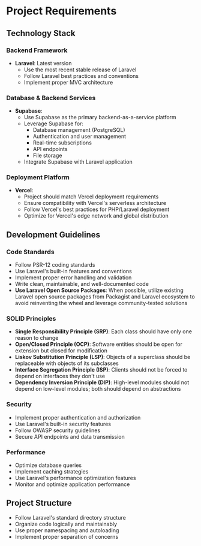 # Project Requirements

## Technology Stack

### Backend Framework
- **Laravel**: Latest version
  - Use the most recent stable release of Laravel
  - Follow Laravel best practices and conventions
  - Implement proper MVC architecture

### Database & Backend Services
- **Supabase**: 
  - Use Supabase as the primary backend-as-a-service platform
  - Leverage Supabase for:
    - Database management (PostgreSQL)
    - Authentication and user management
    - Real-time subscriptions
    - API endpoints
    - File storage
  - Integrate Supabase with Laravel application

### Deployment Platform
- **Vercel**: 
  - Project should match Vercel deployment requirements
  - Ensure compatibility with Vercel's serverless architecture
  - Follow Vercel's best practices for PHP/Laravel deployment
  - Optimize for Vercel's edge network and global distribution

## Development Guidelines

### Code Standards
- Follow PSR-12 coding standards
- Use Laravel's built-in features and conventions
- Implement proper error handling and validation
- Write clean, maintainable, and well-documented code
- **Use Laravel Open Source Packages**: When possible, utilize existing Laravel open source packages from Packagist and Laravel ecosystem to avoid reinventing the wheel and leverage community-tested solutions

### SOLID Principles
- **Single Responsibility Principle (SRP)**: Each class should have only one reason to change
- **Open/Closed Principle (OCP)**: Software entities should be open for extension but closed for modification
- **Liskov Substitution Principle (LSP)**: Objects of a superclass should be replaceable with objects of its subclasses
- **Interface Segregation Principle (ISP)**: Clients should not be forced to depend on interfaces they don't use
- **Dependency Inversion Principle (DIP)**: High-level modules should not depend on low-level modules; both should depend on abstractions

### Security
- Implement proper authentication and authorization
- Use Laravel's built-in security features
- Follow OWASP security guidelines
- Secure API endpoints and data transmission

### Performance
- Optimize database queries
- Implement caching strategies
- Use Laravel's performance optimization features
- Monitor and optimize application performance

## Project Structure
- Follow Laravel's standard directory structure
- Organize code logically and maintainably
- Use proper namespacing and autoloading
- Implement proper separation of concerns
